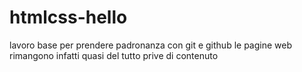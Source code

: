 # htmlcss-hello

lavoro base per prendere padronanza con git e github le pagine web rimangono infatti quasi del tutto prive di contenuto